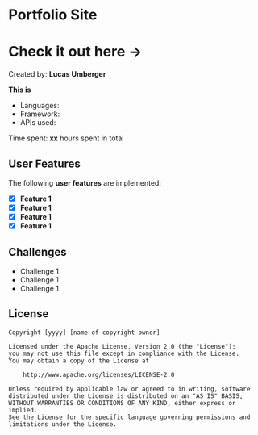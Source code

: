 # Portfolio Site

# Check it out here -> 

Created by: **Lucas Umberger**

**This is**

 - Languages:
 - Framework: 
 - APIs used:

Time spent: **xx** hours spent in total

## User Features

The following **user features** are implemented:

- [x] **Feature 1**
- [x] **Feature 1**
- [x] **Feature 1**
- [x] **Feature 1**

## Challenges

  - Challenge 1
  - Challenge 1
  - Challenge 1

## License

    Copyright [yyyy] [name of copyright owner]

    Licensed under the Apache License, Version 2.0 (the "License");
    you may not use this file except in compliance with the License.
    You may obtain a copy of the License at

        http://www.apache.org/licenses/LICENSE-2.0

    Unless required by applicable law or agreed to in writing, software
    distributed under the License is distributed on an "AS IS" BASIS,
    WITHOUT WARRANTIES OR CONDITIONS OF ANY KIND, either express or implied.
    See the License for the specific language governing permissions and
    limitations under the License.
